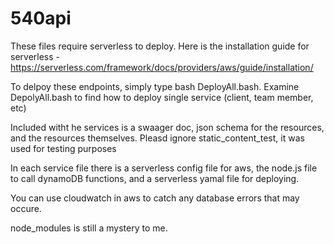 # 540api

These files require serverless to deploy. Here is the installation guide
for serverless - https://serverless.com/framework/docs/providers/aws/guide/installation/

To delpoy these endpoints, simply type bash DeployAll.bash. Examine DepolyAll.bash to find how to
deploy single service (client, team member, etc)

Included witht he services is a swaager doc, json schema for the resources, and the resources themselves.
Pleasd ignore static_content_test, it was used for testing purposes

In each service file there is a serverless config file for aws, the node.js file to call dynamoDB functions, and
a serverless yamal file for deploying.

You can use cloudwatch in aws to catch any database errors that may occure.

node_modules is still a mystery to me. 
